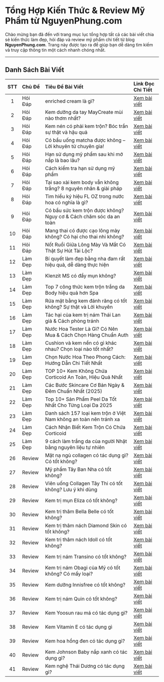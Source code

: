 # Tổng Hợp Kiến Thức & Review Mỹ Phẩm từ NguyenPhung.com

Chào mừng bạn đã đến với trang mục lục tổng hợp tất cả các bài viết chia sẻ kiến thức làm đẹp, hỏi đáp và review mỹ phẩm chi tiết từ blog **NguyenPhung.com**. Trang này được tạo ra để giúp bạn dễ dàng tìm kiếm và truy cập thông tin một cách nhanh chóng nhất.

---

## Danh Sách Bài Viết

| STT | Chủ Đề | Tiêu Đề Bài Viết | Link Đọc Chi Tiết |
| :--: | :--- | :--- | :--- |
| 1 | Hỏi Đáp | enriched cream là gì? | [Xem bài viết](https://nguyenphung.com/enriched-cream-la-gi/) |
| 2 | Hỏi Đáp | Kem dưỡng da tay MayCreate mùi nào thơm nhất? | [Xem bài viết](https://nguyenphung.com/kem-duong-da-tay-maycreate-mui-nao-thom-nhat/) |
| 3 | Hỏi Đáp | Kem nén có phải kem trộn? Bóc trần sự thật và hậu quả | [Xem bài viết](https://nguyenphung.com/kem-nen-co-phai-kem-tron/) |
| 4 | Hỏi Đáp | Có bầu uống matcha được không – Lời khuyên từ chuyên gia! | [Xem bài viết](https://nguyenphung.com/co-bau-uong-matcha-duoc-khong/) |
| 5 | Hỏi Đáp | Hạn sử dụng mỹ phẩm sau khi mở nắp là bao lâu? | [Xem bài viết](https://nguyenphung.com/han-su-dung-my-pham-sau-khi-mo-nap/) |
| 6 | Hỏi Đáp | Cách kiểm tra hạn sử dụng mỹ phẩm | [Xem bài viết](https://nguyenphung.com/cach-kiem-tra-han-su-dung-my-pham/) |
| 7 | Hỏi Đáp | Tại sao xài kem body vẫn không trắng? 8 nguyên nhân & giải pháp | [Xem bài viết](https://nguyenphung.com/tai-sao-xai-kem-body-van-khong-trang/) |
| 8 | Hỏi Đáp | Tìm hiểu ký hiệu FL OZ trong nước hoa có nghĩa là gì? | [Xem bài viết](https://nguyenphung.com/fl-oz-la-gi/) |
| 9 | Hỏi Đáp | Có bầu sức kem trộn được không? Nguy cơ & Cách chăm sóc da an toàn | [Xem bài viết](https://nguyenphung.com/co-bau-suc-kem-tron-duoc-khong/) |
| 10 | Hỏi Đáp | Mang thai có được cạo lông mày không? Có hại cho thai nhi không? | [Xem bài viết](https://nguyenphung.com/mang-thai-co-duoc-cao-long-may-khong/) |
| 11 | Hỏi Đáp | Nốt Ruồi Giữa Lông Mày Và Mắt Có Thật Sự Hút Tài Lộc? | [Xem bài viết](https://nguyenphung.com/not-ruoi-giua-long-may-va-mat/) |
| 12 | Làm Đẹp | Bí quyết làm đẹp bằng nha đam rất hiệu quả, dễ dàng thực hiện | [Xem bài viết](https://nguyenphung.com/bi-quyet-lam-dep-bang-nha-dam-rat-hieu-qua-de-dang-thuc-hien/) |
| 13 | Làm Đẹp | Klenzit MS có đẩy mụn không? | [Xem bài viết](https://nguyenphung.com/klenzit-ms-co-day-mun-khong/) |
| 14 | Làm Đẹp | Top 7 công thức kem trộn trắng da Body hiệu quả hơn Spa | [Xem bài viết](https://nguyenphung.com/top-7-cong-thuc-kem-tron-trang-da-body-hieu-qua-hon-spa/) |
| 15 | Làm Đẹp | Rửa mặt bằng kem đánh răng có tốt không? Sự thật và Lời khuyên | [Xem bài viết](https://nguyenphung.com/rua-mat-bang-kem-danh-rang-co-tot-khong-su-that-va-loi-khuyen/) |
| 16 | Làm Đẹp | Tác hại của kem trị nám Thái Lan giả & Cách phòng tránh | [Xem bài viết](https://nguyenphung.com/tac-hai-cua-kem-tri-nam-thai-lan-gia-cach-phong-tranh/) |
| 17 | Làm Đẹp | Nước Hoa Tester Là Gì? Có Nên Mua & Cách Chọn Hàng Chuẩn Auth | [Xem bài viết](https://nguyenphung.com/nuoc-hoa-tester-la-gi/) |
| 18 | Làm Đẹp | Cushion và kem nền có gì khác nhau? Chọn loại nào tốt nhất? | [Xem bài viết](https://nguyenphung.com/cushion-va-kem-nen-co-gi-khac-nhau-chon-loai-nao-tot-nhat/) |
| 19 | Làm Đẹp | Chọn Nước Hoa Theo Phong Cách: Hướng Dẫn Chi Tiết Nhất | [Xem bài viết](https://nguyenphung.com/chon-nuoc-hoa-theo-phong-cach-huong-dan-chi-tiet-nhat-danh-cho-ban/) |
| 20 | Làm Đẹp | TOP 10+ Kem Không Chứa Corticoid An Toàn, Hiệu Quả Nhất | [Xem bài viết](https://nguyenphung.com/top-10-kem-khong-chua-corticoid-an-toan-hieu-qua-nhat/) |
| 21 | Làm Đẹp | Các Bước Skincare Cơ Bản Ngày & Đêm Chuẩn Nhất (2025) | [Xem bài viết](https://nguyenphung.com/cac-buoc-skincare-co-ban-ngay-dem-chuan-nhat-2025/) |
| 22 | Làm Đẹp | Top 10+ Sản Phẩm Peel Da Tốt Nhất Cho Từng Loại Da 2025 | [Xem bài viết](https://nguyenphung.com/top-10-san-pham-peel-da-tot-nhat-cho-tung-loai-da-2025/) |
| 23 | Làm Đẹp | Danh sách 157 loại kem trộn ở Việt Nam không an toàn nên tránh xa | [Xem bài viết](https://nguyenphung.com/danh-sach-157-loai-kem-tron-o-viet-nam-khong-an-toan-cho-da-nen-tranh-xa/) |
| 24 | Làm Đẹp | Cách Nhận Biết Kem Trộn Có Chứa Corticoid | [Xem bài viết](https://nguyenphung.com/cach-nhan-biet-kem-tron-co-chua-corticoid-bao-ve-lan-da-cua-ban/) |
| 25 | Làm Đẹp | 9 cách làm trắng da của người Nhật bằng nguyên liệu tự nhiên | [Xem bài viết](https://nguyenphung.com/9-cach-lam-trang-da-cua-nguoi-nhat-bang-nguyen-lieu-tu-nhien/) |
| 26 | Review | Mặt nạ ngủ collagen có tác dụng gì? Có tốt không? | [Xem bài viết](https://nguyenphung.com/mat-na-ngu-collagen-co-tac-dung-gi-co-tot-khong/) |
| 27 | Review | Mỹ phẩm Tây Ban Nha có tốt không? | [Xem bài viết](https://nguyenphung.com/my-pham-tay-ban-nha-co-tot-khong/) |
| 28 | Review | Viên uống Collagen Tây Thi có tốt không? Lưu ý khi dùng | [Xem bài viết](https://nguyenphung.com/vien-uong-collagen-tay-thi-co-tot-khong/) |
| 29 | Review | Kem trị mụn Eliza có tốt không? | [Xem bài viết](https://nguyenphung.com/kem-tri-mun-eliza-co-tot-khong/) |
| 30 | Review | Kem trị thâm Bella Belle có tốt không? | [Xem bài viết](https://nguyenphung.com/kem-tri-tham-bella-belle-co-tot-khong/) |
| 31 | Review | Kem trị thâm nách Diamond Skin có tốt không? | [Xem bài viết](https://nguyenphung.com/kem-tri-tham-nach-diamond-skin-co-tot-khong/) |
| 32 | Review | Kem trị thâm nách Idoll có tốt không? | [Xem bài viết](https://nguyenphung.com/kem-tri-tham-nach-idoll-co-tot-khong/) |
| 33 | Review | Kem trị nám Transino có tốt không? | [Xem bài viết](https://nguyenphung.com/kem-tri-nam-transino-co-tot-khong/) |
| 34 | Review | Kem trị nám Obagi của Mỹ có tốt không? Có mấy loại? | [Xem bài viết](https://nguyenphung.com/kem-tri-nam-obagi-cua-my-co-tot-khong/) |
| 35 | Review | Kem dưỡng Innisfree có tốt không? | [Xem bài viết](https://nguyenphung.com/kem-duong-innisfree-co-tot-khong/) |
| 36 | Review | Kem trị nám Quin có tốt không? | [Xem bài viết](https://nguyenphung.com/kem-tri-nam-quin-co-tot-khong/) |
| 37 | Review | Kem Yoosun rau má có tác dụng gì? | [Xem bài viết](https://nguyenphung.com/kem-yoosun-rau-ma-co-tac-dung-gi/) |
| 38 | Review | Kem Vitamin E có tác dụng gì | [Xem bài viết](https://nguyenphung.com/kem-vitamin-e-co-tac-dung-gi/) |
| 39 | Review | Kem hoa hồng đen có tác dụng gì? | [Xem bài viết](https://nguyenphung.com/kem-hoa-hong-den-co-tac-dung-gi/) |
| 40 | Review | Kem Johnson Baby nắp xanh có tác dụng gì? | [Xem bài viết](https://nguyenphung.com/kem-johnson-baby-nap-xanh-co-tac-dung-gi/) |
| 41 | Review | Kem nghệ Thái Dương có tác dụng gì? | [Xem bài viết](https://nguyenphung.com/kem-nghe-thai-duong-co-tac-dung-gi/) |
